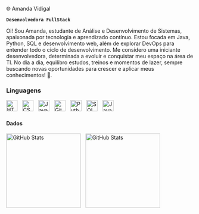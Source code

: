  🌐 Amanda Vidigal

**`Desenvolvedora FullStack`**

Oi! Sou Amanda, estudante de Análise e Desenvolvimento de Sistemas, apaixonada por tecnologia e aprendizado contínuo. Estou focada em Java, Python, SQL e desenvolvimento web, além de explorar DevOps para entender todo o ciclo de desenvolvimento. Me considero uma iniciante desenvolvedora, determinada a evoluir e conquistar meu espaço na área de TI. No dia a dia, equilibro estudos, treinos e momentos de lazer, sempre buscando novas oportunidades para crescer e aplicar meus conhecimentos! 🚀.


###  Linguagens 

<img 
    align="left" 
    alt="HTML"
    title="HTML" 
    width="30px" 
    style="padding-right: 10px;" 
    src="https://cdn.jsdelivr.net/gh/devicons/devicon@latest/icons/html5/html5-original.svg" 
/>
<img 
    align="left" 
    alt="CSS" 
    title="CSS"
    width="30px" 
    style="padding-right: 10px;" 
    src="https://cdn.jsdelivr.net/gh/devicons/devicon@latest/icons/css3/css3-original.svg" 
/>
<img 
    align="left" 
    alt="JavaScript" 
    title="JavaScript"
    width="30px" 
    style="padding-right: 10px;" 
    src="https://cdn.jsdelivr.net/gh/devicons/devicon@latest/icons/javascript/javascript-original.svg" 
  />

<img 
    align="left" 
    alt="Git" 
    title="Git"
    width="30px" 
    style="padding-right: 10px;" 
    src="https://cdn.jsdelivr.net/gh/devicons/devicon@latest/icons/git/git-original.svg" 
/>

<img 
    align="left" 
    alt="Python" 
    title="Python"
    width="30px" 
    style="padding-right: 10px;" 
    src="https://cdn.jsdelivr.net/gh/devicons/devicon@latest/icons/python/python-original.svg"/>

  <img
      align= "left"
      alt="SQL" 
      title="SQL"
      width="30px" 
      style="padding-right: 10px;"
      src="https://cdn.jsdelivr.net/gh/devicons/devicon@latest/icons/azuresqldatabase/azuresqldatabase-original.svg" />


  <img
      align= "left"
      alt="Java" 
      title="Java"
      width="30px" 
      style="padding-right: 10px;"
      src="https://cdn.jsdelivr.net/gh/devicons/devicon@latest/icons/java/java-original.svg" />
          
<br/>
<br/>

####  Dados

<p>
  <img 
    align="left" 
    alt="GitHub Stats" 
    height="200" 
    style="padding-right: 10px;" 
    src="https://github-readme-stats.vercel.app/api?username=amandavidigal&show_icons=true&theme=tokyonight&include_all_commits=true&locale=pt-br" 
  />

<img 
      align="left" 
      alt="GitHub Stats" 
      height="200" 
      src="https://github-readme-stats.vercel.app/api/top-langs/?username=amandavidigal&theme=tokyonight&layout=compact&custom_title=Tecnologias&langs_count=9" 
  />

</p>


